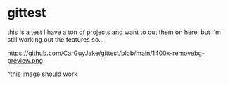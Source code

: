 # gittest
this is a test
I have a ton of projects and want to out them on here, but I'm still working out the features so...

https://github.com/CarGuyJake/gittest/blob/main/1400x-removebg-preview.png

^this image should work

